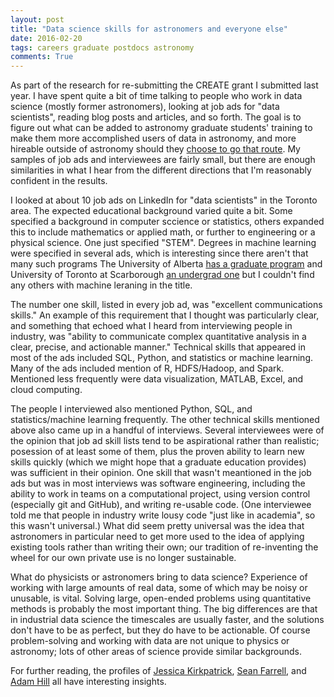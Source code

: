 ```yaml
---
layout: post
title: "Data science skills for astronomers and everyone else"
date: 2016-02-20
tags: careers graduate postdocs astronomy
comments: True
---
```


As part of the research for re-submitting the CREATE grant I submitted last year. I have 
spent quite a bit of time talking to people who work in data science (mostly former astronomers), 
looking at job ads for "data scientists", reading blog posts and articles, and so
forth. The goal is to figure out what can be added to astronomy graduate students' training to make them more
accomplished users of data in astronomy, and more hireable outside of astronomy should they 
[choose to go that route](http://blogs.teradata.com/international/sciences-loss-gain-data-science/). 
My samples of job ads and interviewees are fairly small, but there are enough similarities in what I hear from the
different directions that I'm reasonably confident in the results.

I looked at about 10 job ads on LinkedIn for "data scientists" in the Toronto area.
The expected educational background varied quite a bit. Some specified a background in computer sccience or statistics, others
expanded this to include mathematics or applied math, or further to engineering or a physical science. One just specified "STEM".
Degrees in machine learning were specified in several ads, which is interesting since there aren't that many such programs
The University of Alberta [has a graduate program](https://uofa.ualberta.ca/computing-science/graduate-studies/programs-and-admissions/statistical-machine-learning)
and University of Toronto at Scarborough 
[an undergrad one](http://www.utsc.utoronto.ca/admissions/programs/statistics-machine-learning-data-mining-stream-quantitative-finance-stream)
but I couldn't find any others with machine leraning in the title.

The number one skill, listed in every job ad, was "excellent communications skills." An example of this requirement
that I thought was particularly clear, and something that echoed what I heard from interviewing people in industry, was 
"ability to communicate complex quantitative analysis in a clear, precise, and actionable manner." 
Technical skills that appeared in
most of the ads included SQL, Python, and statistics or machine learning. Many of the ads included mention of R, HDFS/Hadoop,
and Spark. Mentioned less frequently were data visualization, MATLAB, Excel, and cloud computing. 

The people I interviewed also mentioned Python, SQL, and statistics/machine learning frequently. The other technical
skills mentioned above also came up in a handful of interviews. Several interviewees were of the opinion that job ad
skill lists tend to be aspirational rather than realistic; posession of at least some of them, plus the proven
ability to learn new skills quickly (which we might hope that a graduate education provides) was sufficient in their opinion.
One skill that wasn't meantioned
in the job ads but was in most interviews was software engineering, including the ability to work in
teams on a computational project, using version control (especially git and GitHub), and writing re-usable code.
(One interviewee told me that people in industry write lousy code "just like in academia", so this wasn't universal.)
What did seem pretty universal was the idea that astronomers in particular need to get more used to the idea of
applying existing tools rather than writing their own; our tradition of re-inventing the wheel for our own private use
is no longer sustainable.

What do physicists or astronomers bring to data science? Experience of working with large amounts 
of real data, some of which may be noisy or unusable, is vital. Solving large, open-ended problems using quantitative methods
is probably the most important thing. The big differences are that in industrial data science the timescales are usually faster,
and the solutions don't have to be as perfect, but they do have to be actionable.
Of course problem-solving and working with data are not unique to physics or astronomy; lots of other areas of
science provide similar backgrounds.

For further reading, the profiles of [Jessica Kirkpatrick](http://womeninastronomy.blogspot.ca/2013/01/datascience.html),
[Sean Farrell](http://asa.astronomy.org.au/profiles/farrell.php), and [Adam Hill](https://www.coursereport.com/schools/science-to-data-science)
all have interesting insights.
